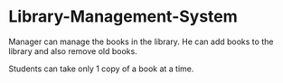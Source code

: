 # Library-Management-System

Manager can manage the books in the library.
He can add books to the library and also remove old books.

Students can take only 1 copy of a book at a time.
